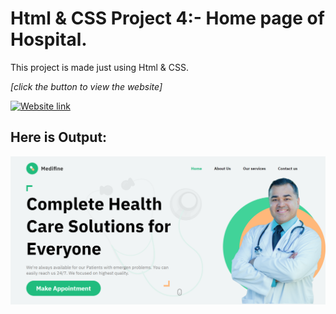 # Html & CSS Project 4:- Home page of Hospital. 

This project is made just using Html & CSS.

*[click the button to view the website]* 

[![Website link](https://img.shields.io/badge/Website-Link-green)](https://html-css-project-5.netlify.app/)

## Here is Output:

![output](./output.png)